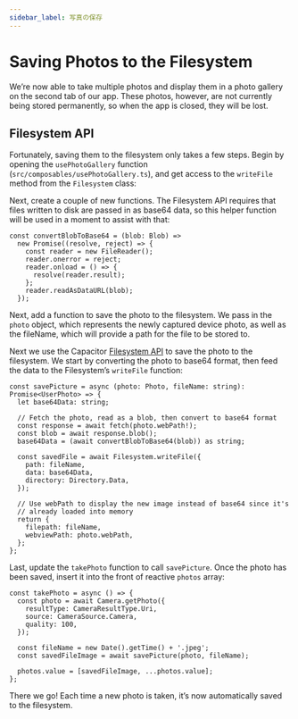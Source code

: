 ```yaml
---
sidebar_label: 写真の保存
---
```


# Saving Photos to the Filesystem

We’re now able to take multiple photos and display them in a photo gallery on the second tab of our app. These photos, however, are not currently being stored permanently, so when the app is closed, they will be lost.

## Filesystem API

Fortunately, saving them to the filesystem only takes a few steps. Begin by opening the `usePhotoGallery` function (`src/composables/usePhotoGallery.ts`), and get access to the `writeFile` method from the `Filesystem` class:

Next, create a couple of new functions. The Filesystem API requires that files written to disk are passed in as base64 data, so this helper function will be used in a moment to assist with that:

```tsx
const convertBlobToBase64 = (blob: Blob) =>
  new Promise((resolve, reject) => {
    const reader = new FileReader();
    reader.onerror = reject;
    reader.onload = () => {
      resolve(reader.result);
    };
    reader.readAsDataURL(blob);
  });
```

Next, add a function to save the photo to the filesystem. We pass in the `photo` object, which represents the newly captured device photo, as well as the fileName, which will provide a path for the file to be stored to.

Next we use the Capacitor [Filesystem API](https://capacitorjs.com/docs/apis/filesystem) to save the photo to the filesystem. We start by converting the photo to base64 format, then feed the data to the Filesystem’s `writeFile` function:

```tsx
const savePicture = async (photo: Photo, fileName: string): Promise<UserPhoto> => {
  let base64Data: string;

  // Fetch the photo, read as a blob, then convert to base64 format
  const response = await fetch(photo.webPath!);
  const blob = await response.blob();
  base64Data = (await convertBlobToBase64(blob)) as string;

  const savedFile = await Filesystem.writeFile({
    path: fileName,
    data: base64Data,
    directory: Directory.Data,
  });

  // Use webPath to display the new image instead of base64 since it's
  // already loaded into memory
  return {
    filepath: fileName,
    webviewPath: photo.webPath,
  };
};
```

Last, update the `takePhoto` function to call `savePicture`. Once the photo has been saved, insert it into the front of reactive `photos` array:

```tsx
const takePhoto = async () => {
  const photo = await Camera.getPhoto({
    resultType: CameraResultType.Uri,
    source: CameraSource.Camera,
    quality: 100,
  });

  const fileName = new Date().getTime() + '.jpeg';
  const savedFileImage = await savePicture(photo, fileName);

  photos.value = [savedFileImage, ...photos.value];
};
```

There we go! Each time a new photo is taken, it’s now automatically saved to the filesystem.
